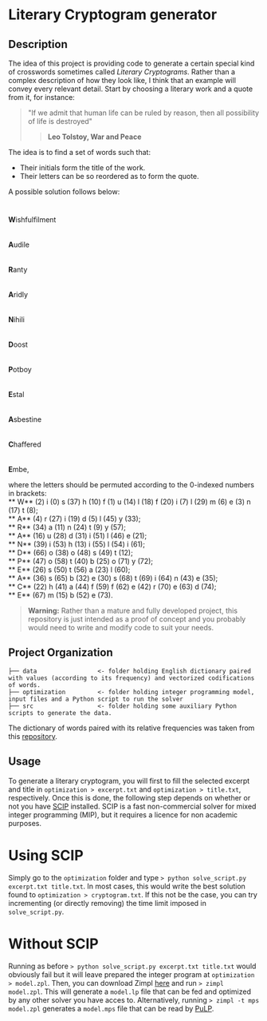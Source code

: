 Literary Cryptogram generator
==============================

Description
-----------

The idea of this project is providing code to generate a certain special kind of crosswords sometimes called *Literary Cryptograms*. 
Rather than a complex description of how they look like, I think that an example will convey every relevant detail. Start by choosing a literary work and a quote from it, for instance:
> "If we admit that human life can be ruled by reason, then all possibility of life is destroyed"
>> **Leo Tolstoy, War and Peace**

The idea is to find a set of words such that:
+ Their initials form the title of the work.
+ Their letters can be so reordered as to form the quote.

A possible solution follows below:

$$\qquad$$ **W**ishfulfilment  
$$\qquad$$ **A**udile  
$$\qquad$$ **R**anty  
$$\qquad$$ **A**ridly  
$$\qquad$$ **N**ihili  
$$\qquad$$ **D**oost  
$$\qquad$$ **P**otboy  
$$\qquad$$ **E**stal  
$$\qquad$$ **A**sbestine  
$$\qquad$$ **C**haffered  
$$\qquad$$ **E**mbe,

where the letters should be permuted according to the 0-indexed numbers in brackets:  
    ** W** (2) i (0) s (37) h (10) f (1) u (14) l (18) f (20) i (7) l (29) m (6) e (3) n (17) t (8);   
    ** A**  (4) r (27) i (19) d (5) l (45) y (33);  
    ** R**  (34) a (11) n (24) t (9) y (57);  
    ** A**  (16) u (28) d (31) i (51) l (46) e (21);    
    ** N**  (39) i (53) h (13) i (55) l (54) i (61);  
    ** D**  (66) o (38) o (48) s (49) t (12);  
    ** P**  (47) o (58) t (40) b (25) o (71) y (72);   
    ** E**  (26) s (50) t (56) a (23) l (60);  
    ** A**  (36) s (65) b (32) e (30) s (68) t (69) i (64) n (43) e (35);  
    ** C**  (22) h (41) a (44) f (59) f (62) e (42) r (70) e (63) d (74);  
    ** E**  (67) m (15) b (52) e (73).

> **Warning:** Rather than a mature and fully developed project, this repository is just intended as a proof of concept and you probably would need to write and modify code to suit your needs.


Project Organization
-----------

    ├── data                 <- folder holding English dictionary paired with values (according to its frequency) and vectorized codifications of words.
    ├── optimization         <- folder holding integer programming model, input files and a Python script to run the solver
    ├── src       			 <- folder holding some auxiliary Python scripts to generate the data. 

The dictionary of words paired with its relative frequencies was taken from this [repository](https://github.com/hackerb9/gwordlist).


Usage
----------

To generate a literary cryptogram, you will first to fill the selected excerpt and title in `optimization > excerpt.txt` and `optimization > title.txt`, respectively.
Once this is done, the following step depends on whether or not you have [SCIP](https://www.scipopt.org/) installed. SCIP is a fast non-commercial solver for mixed integer programming (MIP), but it requires a licence for non academic purposes.

# Using SCIP

Simply go to the `optimization` folder and type `> python solve_script.py excerpt.txt title.txt`. In most cases, this would write the best solution found to `optimization > cryptogram.txt`. If this not be the case, you can try incrementing (or directly removing) the time limit imposed in `solve_script.py`.

# Without SCIP

Running as before `> python solve_script.py excerpt.txt title.txt` would obviously fail but it will leave prepared the integer program at `optimization > model.zpl`. Then, you can download Zimpl [here](https://zimpl.zib.de/) and run `> zimpl model.zpl`. This will generate a `model.lp` file that can be fed and optimized by any other solver you have acces to. Alternatively, running `> zimpl -t mps model.zpl` generates a `model.mps` file that can be read by [PuLP](https://coin-or.github.io/pulp/).
